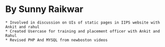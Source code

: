 By Sunny Raikwar 
================
	* Involved in discussion on UIs of static pages in IIPS website with Ankit and rahul 
	* Created Usercase for training and placement officer with Ankit and Rahul 
	* Revised PHP And MYSQL from newboston videos

